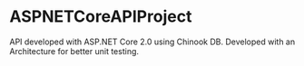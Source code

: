 # ASPNETCoreAPIProject
API developed with ASP.NET Core 2.0 using Chinook DB. Developed with an Architecture for better unit testing.

